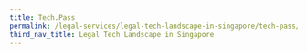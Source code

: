```yaml
---
title: Tech.Pass
permalink: /legal-services/legal-tech-landscape-in-singapore/tech-pass/
third_nav_title: Legal Tech Landscape in Singapore
---
```

